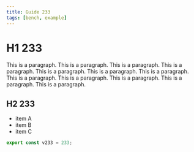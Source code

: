 ```yaml
---
title: Guide 233
tags: [bench, example]
---
```


# H1 233

This is a paragraph. This is a paragraph. This is a paragraph. This is a paragraph. This is a paragraph. This is a paragraph. This is a paragraph. This is a paragraph. This is a paragraph. This is a paragraph. This is a paragraph. This is a paragraph. 

## H2 233

- item A
- item B
- item C

```ts
export const v233 = 233;
```